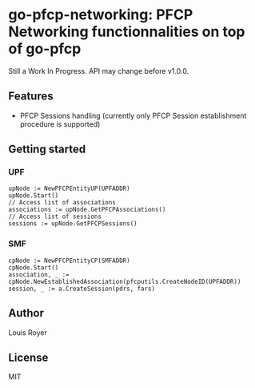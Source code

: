 # go-pfcp-networking: PFCP Networking functionnalities on top of go-pfcp 

Still a Work In Progress. API may change before v1.0.0.

## Features
- PFCP Sessions handling (currently only PFCP Session establishment procedure is supported)

## Getting started
### UPF

```golang
upNode := NewPFCPEntityUP(UPFADDR)
upNode.Start()
// Access list of associations
associations := upNode.GetPFCPAssociations()
// Access list of sessions
sessions := upNode.GetPFCPSessions()
```

### SMF

```golang
cpNode := NewPFCPEntityCP(SMFADDR)
cpNode.Start()
association, _ := cpNode.NewEstablishedAssociation(pfcputils.CreateNodeID(UPFADDR))
session, _ := a.CreateSession(pdrs, fars)

```

## Author
Louis Royer

## License
MIT
